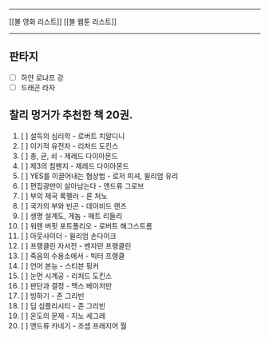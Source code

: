 ***
[[볼 영화 리스트]]
[[볼 웹툰 리스트]]
***
## 판타지
- [ ] 하얀 로냐프 강
- [ ] 드래곤 라자

##  찰리 멍거가 추천한 책 20권.
1. [ ] 설득의 심리학 - 로버트 치알디니 
2. [ ] 이기적 유전자 - 리처드 도킨스
3. [ ] 총, 균, 쇠 - 제레드 다이아몬드
4. [ ] 제3의 침팬지 - 제레드 다이아몬드
5. [ ] YES를 이끌어내는 협상법 - 로저 피셔, 윌리엄 유리
6. [ ] 편집광만이 살아남는다 - 앤드류 그로브 
7. [ ] 부의 제국 록펠러 - 론 처노 
8. [ ] 국가의 부와 빈곤 - 데이비드 랜즈
9. [ ] 생명 설계도, 게놈 - 매트 리들리
10. [ ] 워렌 버핏 포트폴리오 - 로버트 해그스트롬
11. [ ] 아웃사이더 - 윌리엄 손다이크
12. [ ] 프랭클린 자서전 - 벤자민 프랭클린
13. [ ] 죽음의 수용소에서 - 빅터 프랭클
14. [ ] 언어 본능 - 스티븐 핑커 
15. [ ] 눈먼 시계공 - 리처드 도킨스 
16. [ ] 판단과 결정 - 맥스 베이저만
17. [ ] 빙하기 - 존 그리빈
18. [ ] 딥 심플리시티 - 존 그리빈 
19. [ ] 온도의 문제 - 지노 세그레
20. [ ] 앤드류 카네기 - 조셉 프래지어 월